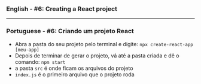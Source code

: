 ### English - #6: Creating a React project

***

### Portuguese - #6: Criando um projeto React
- Abra a pasta do seu projeto pelo terminal e digite: `npx create-react-app [meu-app]`
- Depois de terminar de gerar o projeto, vá até a pasta criada e dê o comando: `npm start`
- a pasta `src` é onde ficam os arquivos do projeto
- `index.js` é o primeiro arquivo que o projeto roda